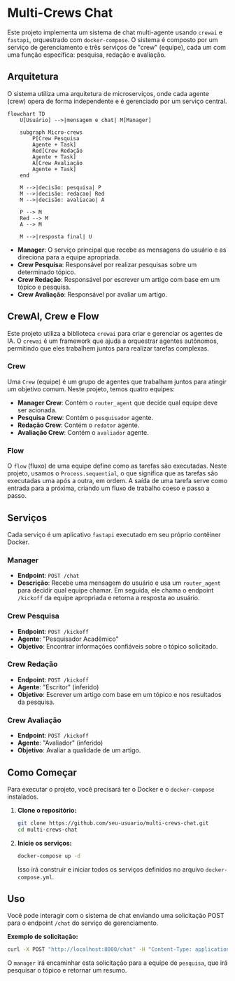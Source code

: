 # Multi-Crews Chat

Este projeto implementa um sistema de chat multi-agente usando `crewai` e `fastapi`, orquestrado com `docker-compose`. O sistema é composto por um serviço de gerenciamento e três serviços de "crew" (equipe), cada um com uma função específica: pesquisa, redação e avaliação.

## Arquitetura

O sistema utiliza uma arquitetura de microserviços, onde cada agente (crew) opera de forma independente e é gerenciado por um serviço central.

```mermaid
flowchart TD
    U[Usuário] -->|mensagem e chat| M[Manager]
    
    subgraph Micro-crews
        P[Crew Pesquisa
        Agente + Task]
        Red[Crew Redação
        Agente + Task]
        A[Crew Avaliação
        Agente + Task]
    end

    M -->|decisão: pesquisa| P
    M -->|decisão: redacao| Red
    M -->|decisão: avaliacao| A

    P --> M
    Red --> M
    A --> M

    M -->|resposta final| U
```

- **Manager**: O serviço principal que recebe as mensagens do usuário e as direciona para a equipe apropriada.
- **Crew Pesquisa**: Responsável por realizar pesquisas sobre um determinado tópico.
- **Crew Redação**: Responsável por escrever um artigo com base em um tópico e pesquisa.
- **Crew Avaliação**: Responsável por avaliar um artigo.

## CrewAI, Crew e Flow

Este projeto utiliza a biblioteca `crewai` para criar e gerenciar os agentes de IA. O `crewai` é um framework que ajuda a orquestrar agentes autônomos, permitindo que eles trabalhem juntos para realizar tarefas complexas.

### Crew

Uma `Crew` (equipe) é um grupo de agentes que trabalham juntos para atingir um objetivo comum. Neste projeto, temos quatro equipes:

- **Manager Crew**: Contém o `router_agent` que decide qual equipe deve ser acionada.
- **Pesquisa Crew**: Contém o `pesquisador` agente.
- **Redação Crew**: Contém o `redator` agente.
- **Avaliação Crew**: Contém o `avaliador` agente.

### Flow

O `flow` (fluxo) de uma equipe define como as tarefas são executadas. Neste projeto, usamos o `Process.sequential`, o que significa que as tarefas são executadas uma após a outra, em ordem. A saída de uma tarefa serve como entrada para a próxima, criando um fluxo de trabalho coeso e passo a passo.

## Serviços

Cada serviço é um aplicativo `fastapi` executado em seu próprio contêiner Docker.

### Manager

- **Endpoint**: `POST /chat`
- **Descrição**: Recebe uma mensagem do usuário e usa um `router_agent` para decidir qual equipe chamar. Em seguida, ele chama o endpoint `/kickoff` da equipe apropriada e retorna a resposta ao usuário.

### Crew Pesquisa

- **Endpoint**: `POST /kickoff`
- **Agente**: "Pesquisador Acadêmico"
- **Objetivo**: Encontrar informações confiáveis sobre o tópico solicitado.

### Crew Redação

- **Endpoint**: `POST /kickoff`
- **Agente**: "Escritor" (inferido)
- **Objetivo**: Escrever um artigo com base em um tópico e nos resultados da pesquisa.

### Crew Avaliação

- **Endpoint**: `POST /kickoff`
- **Agente**: "Avaliador" (inferido)
- **Objetivo**: Avaliar a qualidade de um artigo.

## Como Começar

Para executar o projeto, você precisará ter o Docker e o `docker-compose` instalados.

1.  **Clone o repositório:**

    ```bash
    git clone https://github.com/seu-usuario/multi-crews-chat.git
    cd multi-crews-chat
    ```

2.  **Inicie os serviços:**

    ```bash
    docker-compose up -d
    ```

    Isso irá construir e iniciar todos os serviços definidos no arquivo `docker-compose.yml`.

## Uso

Você pode interagir com o sistema de chat enviando uma solicitação POST para o endpoint `/chat` do serviço de gerenciamento.

**Exemplo de solicitação:**

```bash
curl -X POST "http://localhost:8000/chat" -H "Content-Type: application/json" -d '''{"text": "Qual é o estado da arte em IA generativa?"}'''
```

O `manager` irá encaminhar esta solicitação para a equipe de `pesquisa`, que irá pesquisar o tópico e retornar um resumo.
